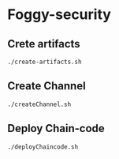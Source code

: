 # Foggy-security

## Crete artifacts

    ./create-artifacts.sh 

## Create Channel

    ./createChannel.sh

## Deploy Chain-code

    ./deployChaincode.sh
